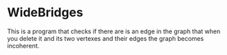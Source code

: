 # WideBridges

This is a program that checks if there are is an edge in the graph that when you delete it and its two vertexes and their edges the graph becomes incoherent.
